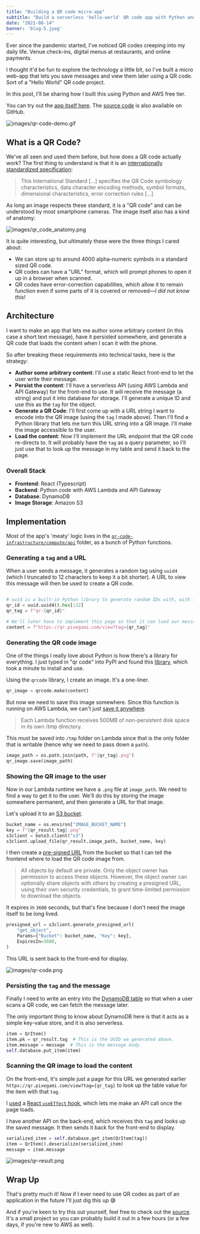 ```yaml
---
title: "Building a QR code micro-app"
subtitle: "Build a serverless 'hello-world' QR code app with Python and AWS."
date: "2021-08-14"
banner: 'blog-5.jpeg'
---
```


Ever since the pandemic started, I've noticed QR codes creeping into my daily life. Venue check-ins, digital menus at restaurants, and online payments.

I thought it'd be fun to explore the technology a little bit, so I've built a micro web-app that lets you save messages and view them later using a QR code. Sort of a "Hello World" QR code project.

In this post, I'll be sharing how I built this using Python and AWS free tier.

You can try out the [app itself here](https://qr.pixegami.com/). The [source code](https://github.com/pixegami/qr-code-webapp) is also available on GitHub.

![images/qr-code-demo.gif](https://cdn.hashnode.com/res/hashnode/image/upload/v1628899108564/NGWiGc3-w.gif)

## What is a QR Code?

We've all seen and used them before, but how does a QR code actually work? The first thing to understand is that it is an [internationally standardized specification](https://www.iso.org/obp/ui/#iso:std:iso-iec:18004:ed-3:v1:en):

> This International Standard [...] specifies the QR Code symbology characteristics, data character encoding methods, symbol formats, dimensional characteristics, error correction rules [...]

As long an image respects these standard, it is a "QR code" and can be understood by most smartphone cameras. The image itself also has a kind of anatomy:

![images/qr_code_anatomy.png](https://cdn.hashnode.com/res/hashnode/image/upload/v1628900340423/NSYNLARYu.png)

It is quite interesting, but ultimately these were the three things I cared about:

- We can store up to around 4000 alpha-numeric symbols in a standard sized QR code.
- QR codes can have a "URL" format, which will prompt phones to open it up in a browser when scanned.
- QR codes have error-correction capabilities, which allow it to remain function even if some parts of it is covered or removed—_I did not know this!_

## Architecture

I want to make an app that lets me author some arbitrary content (in this case a short text message), have it persisted somewhere, and generate a QR code that loads the content when I scan it with the phone.

So after breaking these requirements into technical tasks, here is the strategy:

- **Author some arbitrary content**: I'll use a static React front-end to let the user write their message.
- **Persist the content**: I'll have a serverless API (using AWS Lambda and API Gateway) for the front-end to use. It will receive the message (a string) and put it into database for storage. I'll generate a unique ID and use this as the `tag` for the object.
- **Generate a QR Code**: I'll first come up with a URL string I want to encode into the QR image (using the `tag` I made above). Then I'll find a Python library that lets me turn this URL string into a QR image. I'll make the image accessible to the user.
- **Load the content**: Now I'll implement the URL endpoint that the QR code re-directs to. It will probably have the `tag` as a query parameter, so I'll just use that to look up the message in my table and send it back to the page.

### Overall Stack

- **Frontend**: React (Typescript)
- **Backend**: Python code with AWS Lambda and API Gateway
- **Database**: DynamoDB
- **Image Storage**: Amazon S3

## Implementation

Most of the app's 'meaty' logic lives in the [`qr-code-infrastructure/compute/api`](https://github.com/pixegami/qr-code-webapp/tree/main/qr-code-infrastructure/compute/api) folder, as a bunch
of Python functions.

### Generating a `tag` and a URL

When a user sends a message, it generates a random tag using `uuid4` (which I truncated to 12
characters to keep it a bit shorter). A URL to view this message will then be used to create a QR code.

```python

# uuid is a built-in Python library to generate random IDs with, with low chance of collision.
qr_id = uuid.uuid4().hex[:12]
qr_tag = f"qr-{qr_id}"

# We'll later have to implement this page so that it can load our message with the given tag.
content = f"https://qr.pixegami.com/view?tag={qr_tag}"
```

### Generating the QR code image

One of the things I really love about Python is how there's a library for everything. I just typed in "qr code" into PyPI and found this [library](https://pypi.org/project/qrcode/), which took a minute to install and use.

Using the `qrcode` library, I create an image. It's a one-liner.

```python
qr_image = qrcode.make(content)
```

But now we need to save this image somewhere. Since this function is running on AWS Lambda, we can't just [save it anywhere](https://aws.amazon.com/lambda/faqs/).

> Each Lambda function receives 500MB of non-persistent disk space in its own /tmp directory.

This must be saved into `/tmp` folder on Lambda
since that is the only folder that is writable (hence why we need to pass down a `path`).

```python
image_path = os.path.join(path, f"{qr_tag}.png")
qr_image.save(image_path)
```

### Showing the QR image to the user

Now in our Lambda runtime we have a `.png` file at `image_path`. We need to find a way to get it to the user. We'll do this by storing the image somewhere permanent, and then generate a URL for that image.

Let's upload it to an [S3 bucket](https://aws.amazon.com/s3/?nc2=h_ql_prod_fs_s3).

```python
bucket_name = os.environ["IMAGE_BUCKET_NAME"]
key = f"{qr_result.tag}.png"
s3client = boto3.client("s3")
s3client.upload_file(qr_result.image_path, bucket_name, key)
```

I then create a [pre-signed URL](https://docs.aws.amazon.com/AmazonS3/latest/userguide/ShareObjectPreSignedURL.html) from the bucket so that I can tell the frontend where to load the
QR code image from.

> All objects by default are private. Only the object owner has permission to access these objects. However, the object owner can optionally share objects with others by creating a presigned URL, using their own security credentials, to grant time-limited permission to download the objects.

It expires in `3600` seconds, but that's fine because I don't need the image
itself to be long lived.

```python
presigned_url = s3client.generate_presigned_url(
    "get_object",
    Params={"Bucket": bucket_name, "Key": key},
    ExpiresIn=3600,
)
```

This URL is sent back to the front-end for display.

![images/qr-code.png](https://cdn.hashnode.com/res/hashnode/image/upload/v1628903696663/uU7ksdnrL.png)

### Persisting the `tag` and the message

Finally I need to write an entry into the [DynamoDB table](https://aws.amazon.com/dynamodb/) so that when a user scans a QR code, we can fetch the message later.

The only important thing to know about DynamoDB here is that it acts as a simple key-value store, and it is also serverless.

```python
item = QrItem()
item.pk = qr_result.tag  # This is the UUID we generated above.
item.message = message  # This is the message body.
self.database.put_item(item)
```

### Scanning the QR image to load the content

On the front-end, it's simple just a page for this URL we generated earlier `https://qr.pixegami.com/view?tag={qr_tag}` to look up the table value for the item with that `tag`.

I [used](https://github.com/pixegami/qr-code-webapp/blob/main/qr-code-site/src/components/pages/ViewPage.tsx#L19) a [React `useEffect` hook](https://reactjs.org/docs/hooks-effect.html), which lets me make an API call once the page loads.

I have another API on the back-end, which receives this `tag` and looks up the saved message. It then sends it back for the front-end to display.

```python
serialized_item = self.database.get_item(QrItem(tag))
item = QrItem().deserialize(serialized_item)
message = item.message
```

![images/qr-result.png](https://cdn.hashnode.com/res/hashnode/image/upload/v1628903629263/V2Jg0j8r3.png)

## Wrap Up

That's pretty much it! Now if I ever need to use QR codes as part of an application in the future I'll just dig this up 😅

And if you're keen to try this out yourself, feel free to check out the [source](https://github.com/pixegami/qr-code-webapp). It's a small project so you can probably build it out in a few hours (or a few days, if you're new to AWS as well).
